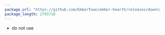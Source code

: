 ```yaml
---
package_url: "https://github.com/EmberTown/ember-hearth/releases/download/0.0.1/Ember.Hearth.app.zip"
package_length: 2793710
---
```

- do not use

